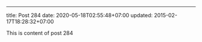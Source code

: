 ---
title: Post 284
date: 2020-05-18T02:55:48+07:00
updated: 2015-02-17T18:28:32+07:00

This is content of post 284